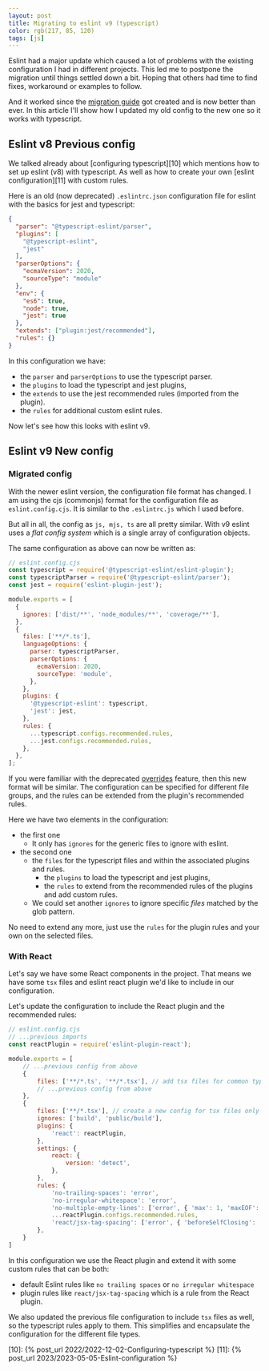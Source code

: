 ```yaml
---
layout: post
title: Migrating to eslint v9 (typescript)
color: rgb(217, 85, 120)
tags: [js]
---
```


Eslint had a major update which caused a lot of problems with the existing configuration I had in different projects.
This led me to postpone the migration until things settled down a bit.
Hoping that others had time to find fixes, workaround or examples to follow.

And it worked since the [migration guide][1] got created and is now better than ever. 
In this article I'll show how I updated my old config to the new one so it works with typescript.

## Eslint v8 Previous config

We talked already about [configuring typescript][10] which mentions how to set up eslint (v8) with typescript.
As well as how to create your own [eslint configuration][11] with custom rules.

Here is an old (now deprecated) `.eslintrc.json` configuration file for eslint with the basics for jest and typescript:

```json
{
  "parser": "@typescript-eslint/parser",
  "plugins": [
    "@typescript-eslint",
    "jest"
  ],
  "parserOptions": {
    "ecmaVersion": 2020,
    "sourceType": "module"
  },
  "env": {
    "es6": true,
    "node": true,
    "jest": true
  },
  "extends": ["plugin:jest/recommended"],
  "rules": {}
}
```

In this configuration we have:
- the `parser` and `parserOptions` to use the typescript parser.
- the `plugins` to load the typescript and jest plugins, 
- the `extends` to use the jest recommended rules (imported from the plugin).
- the `rules` for additional custom eslint rules.

Now let's see how this looks with eslint v9.

## Eslint v9 New config

### Migrated config

With the newer eslint version, the configuration file format has changed.
I am using the cjs (commonjs) format for the configuration file as `eslint.config.cjs`.
It is similar to the `.eslintrc.js` which I used before. 

But all in all, the config as `js, mjs, ts` are all pretty similar. 
With v9 eslint uses a _flat config system_ which is a single array of configuration objects.

The same configuration as above can now be written as:

```js
// eslint.config.cjs
const typescript = require('@typescript-eslint/eslint-plugin');
const typescriptParser = require('@typescript-eslint/parser');
const jest = require('eslint-plugin-jest');

module.exports = [
  {
    ignores: ['dist/**', 'node_modules/**', 'coverage/**'],
  },
  {
    files: ['**/*.ts'],
    languageOptions: {
      parser: typescriptParser,
      parserOptions: {
        ecmaVersion: 2020,
        sourceType: 'module',
      },
    },
    plugins: {
      '@typescript-eslint': typescript,
      'jest': jest,
    },
    rules: {
      ...typescript.configs.recommended.rules,
      ...jest.configs.recommended.rules,
    },
  },
];
```

If you were familiar with the deprecated [overrides][2] feature, then this new format will be similar.
The configuration can be specified for different file groups, and the rules can be extended from the plugin's recommended rules.

Here we have two elements in the configuration:
- the first one
  - It only has `ignores` for the generic files to ignore with eslint.
- the second one 
  - the `files` for the typescript files and within the associated plugins and rules.
    - the `plugins` to load the typescript and jest plugins,
    - the `rules` to extend from the recommended rules of the plugins and add custom rules.
  - We could set another `ignores` to ignore specific _files_ matched by the glob pattern.

No need to extend any more, just use the `rules` for the plugin rules and your own on the selected files.

### With React

Let's say we have some React components in the project.
That means we have some `tsx` files and eslint react plugin we'd like to include in our configuration.

Let's update the configuration to include the React plugin and the recommended rules:

```js
// eslint.config.cjs
// ...previous imports
const reactPlugin = require('eslint-plugin-react');

module.exports = [
    // ...previous config from above
    {
        files: ['**/*.ts', '**/*.tsx'], // add tsx files for common typescript rules
        // ...previous config from above
    },
    {
        files: ['**/*.tsx'], // create a new config for tsx files only
        ignores: ['build', 'public/build'],
        plugins: {
            'react': reactPlugin,
        },
        settings: {
            react: {
                version: 'detect',
            },
        },
        rules: {
            'no-trailing-spaces': 'error',
            'no-irregular-whitespace': 'error',
            'no-multiple-empty-lines': ['error', { 'max': 1, 'maxEOF': 1, 'maxBOF': 0 }],
            ...reactPlugin.configs.recommended.rules,
            'react/jsx-tag-spacing': ['error', { 'beforeSelfClosing': 'always' }],
        },
    }
]
```

In this configuration we use the React plugin and extend it with some custom rules that can be both:
- default Eslint rules like `no trailing spaces` or `no irregular whitespace`
- plugin rules like `react/jsx-tag-spacing` which is a rule from the React plugin.

We also updated the previous file configuration to include `tsx` files as well, so the typescript rules apply to them.
This simplifies and encapsulate the configuration for the different file types.



[1]: https://eslint.org/docs/latest/use/configure/migration-guide
[2]: https://eslint.org/docs/latest/use/configure/configuration-files-deprecated#how-do-overrides-work
[10]: {% post_url 2022/2022-12-02-Configuring-typescript %}
[11]: {% post_url 2023/2023-05-05-Eslint-configuration %}